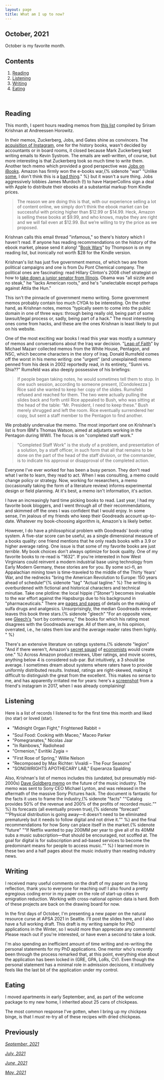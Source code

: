 ```yaml
---
layout: page
title: What am I up to now?
---
```



## October, 2021

October is my favorite month. 

## Contents
1. [Reading](#books)
2. [Listening](#music)
3. [Writing](#writing)
4. [Eating](#food)

  <br>


## Reading <a name="books"></a>

This month, I spent hours reading memos from [this list](https://sriramk.com/memos) compiled by Sriram Krishnan at Andreessen Horowitz. 

In their memos, Zuckerberg, Jobs, and Gates shine as convincers. The [acquisition of Instagram](https://sriramk.com/memos/zuck_systrom.pdf), one for the history books, wasn't decided by accountants or in board rooms, it closed because Mark Zuckerberg kept writing emails to Kevin Systrom. The emails are well-written, of course, but more interesting is that Zuckerberg took so much time to write them. Another tech memo which provided a good perspective was [Jobs on iBooks](https://sriramk.com/memos/jobs-ibooks.pdf). Amazon has firmly won the e-books war,{% sidenote "war" "Unlike [some](https://www.theatlantic.com/books/archive/2021/09/why-are-ebooks-so-terrible/620068/), I don't think this is a [bad thing](https://jablevine.com/older/september_2021)." %} but it wasn't a sure thing. Jobs aggressively lobbies James Murdoch (!) to have HarperCollins sign a deal with Apple to distribute their ebooks at a substantial markup from Kindle prices. 

> The reason we are doing this is that, with our experience selling a lot of content online, we simply don’t think the ebook market can be successful with pricing higher than $12.99 or $14.99. Heck, Amazon is selling these books at $9.99, and who knows, maybe they are right and we will fail even at $12.99. But we’re willing to try the price as we proposed.

Krishnan calls this email thread "infamous," so there's history which I haven't read. If anyone has reading recommendations on the history of the ebook market, please send it along! "[Book Wars](https://smile.amazon.com/-/es/dp/1509546782/?psc=1)" by Thompson is on my reading list, but ironically not worth $28 for the Kindle version.

Krishnan's list has just five government memos, of which two are from political campaigns and one is from Du Pont Chemical company. The political ones are fascinating: read Hillary Clinton's 2008 chief strategist on how to [take down a junior senator from Illinois](https://sriramk.com/memos/penn-memo.pdf). Obama was "all sizzle and no steak," he "lacks American roots," and he's "unelectable except perhaps against Attila the Hun."

This isn't the pinnacle of government memo writing. Some government memos probably contain too much CYOA to be interesting. On the other hand, as Krishnan notes, memos "typically seem to come into the public domain in one of three ways: through being really old, being part of some lawsuit/legal process or, sadly, being part of a hack." The most interesting ones come from hacks, and these are the ones Krishnan is least likely to put on his website. 

One of the most exciting war books I read this year was mostly a summary of memos and conversations about the Iraq war decision. "[Leap of Faith](https://smile.amazon.com/Leap-Faith-Negligence-Americas-Greatest/dp/1541768361?)" by Michael Mazarr collected memos from the White House, Pentagon, and NSC, which become characters in the story of Iraq. Donald Rumsfeld comes off the worst in his memo writing: one "urgent" (and unexplained) memo penned from his desk in 2002 reportedly read, in its entirety, "Sunni vs. Shia??" Rumsfeld was also deeply possessive of his briefings:

> If people began taking notes, he would sometimes tell them to stop. In one such session, according to someone present, [Condoleezza ] Rice said she wanted to keep her copy of the slides. Rumsfeld refused and reached for them. The two were actually pulling the slides back and forth until Rice appealed to Bush, who was sitting at the head of the table: “Mr. President, I need to keep these.” Bush merely shrugged and left the room. Rice eventually surrendered her copy, but sent a staff member to the Pentagon to find another. 

We probably undervalue the memo. The most important one on Krishnan's list is from IBM's Thomas Watson, aimed at adjutants working in the Pentagon during WWII. The focus is on "completed staff work."

> "Completed Staff Work" is the study of a problem, and presentation of a solution, by a staff officer, in such form that all that remains to be done on the part of the head of the staff division, or the commander, is to indicate his approval or disapproval of the completed action. 

Everyone I've ever worked for has been a busy person. They don't read what I write to learn, they read to act. When I was consulting, a memo could change policy or strategy. Now, working for researchers, a memo (occasionally taking the form of a literature review) informs experimental design or field planning. At it's best, a memo isn't information, it's action. 

I have an increasingly hard time picking books to read. Last year, I had my favorite book bloggers, and I went through all of their recommendations, and skimmed off the ones I was confident that I would enjoy. In some sense, I'm jealous of my friends who keep their Goodreads account up-to-date. Whatever my book-choosing algorithm is, Amazon's is likely better. 

However, I do have a philosophical problem with Goodreads' book-rating system. A five-star score can be useful, as a single dimensional measure of a books quality: one friend mentions that he only reads books with a 3.9 or higher average rating. One issue is that some of my favorite books are just *terrible*. My book choices don't always optimize for book quality. One of my favorite books to re-read is "1632". If you're interested in how West Virginians could reinvent a modern industrial base using technology from Early Modern Germany, these stories are for you. By some sci-fi, an Appalachian mining town is time-traveled to the middle of the Thirty Years' War, and the rednecks "bring the American Revolution to Europe: 150 years ahead of schedule!"{% sidenote "tag" "Actual tagline." %} The writing is overburdened with fictional and historical characters and technical minutiae. Take one plotline: the local hippie ("Stoner") becomes invaluable to the war effort against the Hapsburgs due to his background in "pharmaceuticals." There are [pages and pages](https://www.goodreads.com/book/show/57257.Grantville_Gazette_III) of details on the making of sulfa drugs and analgesics. Unsurprisingly, the median Goodreads reviewer leaves this book three stars.{% sidenote "gleech" "For an opposite view, see [Gleech's](https://www.gleech.org/books) <q>sort by controversy,</q> the books for which his rating most disagrees with the Goodreads average. All of them are, in his opinion, overrated, i.e., he rates them low and the average reader rates them highly. " %}

There's an extensive literature on ratings systems.{% sidenote "legion" "And if there weren't, Amazon's [secret squad](https://edition.cnn.com/2019/03/13/tech/amazon-economists/index.html) of [economists](https://www.hbs.edu/ris/Publication%20Files/19-027_7e890058-c225-4803-a6f1-a6eb1db74027.pdf) would create one." %} Across Amazon product reviews, Uber ratings, and movie scores, anything below 4 is considered sub-par. But intuitively, a 3 should be average. I sometimes dream about systems where raters have to provide uniformly distributed results. Instead, ratings are right-skewed, making it difficult to distinguish the great from the excellent. This makes no sense to me, and has apparently irritated me for years: here's a [screenshot](https://jablevine.com/assets/img/skewed.png) from a friend's instagram in 2017, when I was already complaining!

## Listening <a name="music"></a>

Here is a list of records I listened to for the first time this month and liked (no star) or loved (star). 

* "Midnight Organ Fight," Frightened Rabbit ⭐
* "Soul Food: Cooking with Maceo," Maceo Parker   
* "Pomegranates," Nicolas Jaar
* "In Rainbows," Radiohead
* "Ormenion," Evritiki Zygia ⭐ 
* "First Rose of Spring," Willie Nelson
* "Recomposed by Max Richter: Vivaldi – The Four Seasons"
* "SONGWRIGHTS APOTHECARY LAB," Esperanza Spalding

Also, Krishnan's list of memos includes this (undated, but presumably mid-2000s) [Dave Goldberg memo](https://sriramk.com/memos/goldberg-music.pdf) on the future of the music industry. The memo was sent to Sony CEO Michael Lynton, and was released in the aftermath of the massive Sony Pictures hack. The document is fantastic for the facts it uses to frame the industry,{% sidenote "facts" "<q>Catalog provides 50% of the revenue and 200% of the profits of recorded music.</q>" %}  its forecasts (all eventually proven true),{% sidenote "forecast" "<q>Physical distribution is going away—it doesn’t need to be eliminated prematurely but it needs to follow digital and not drive it.</q>" %} and the final recommendations for how Sony can place itself in the market.{% sidenote "future" "<q>If Netflix wanted to pay 200MM per year to give all of its 40MM subs a music subscription—that should be encouraged, not scoffed at. The goal for digital is for subscription and ad-based services to become the predominant means for people to access music.</q>" %} I learned more in these two and a half pages about the music industry than reading industry news.

## Writing <a name="writing"></a>

I received many useful comments on the draft of my paper on the long reflection, thank you to everyone for reaching out! I also found a pretty egregious coding error in my paper on the role of start-up cities in emigration reduction. Working with cross-national opinion data is hard. Both of these projects are back on the drawing board for now.

In the first days of October, I'm presenting a new paper on the natural resource curse at APSA 2021 in Seattle. I'll post the slides here, and I also have a full working draft. This draft is my writing sample for PhD applications in the Winter, so I would more than appreciate any comments! Please reach out if you're interested, or have even a second to take a look.

I'm also spending an inefficient amount of time writing and re-writing the personal statements for my PhD applications. One mentor who's recently been through the process remarked that, at this point, everything else about the application has been locked in (GRE, GPA, LoRs, CV). Even though the personal statement has a minimal role in admission decisions, it intuitively feels like the last bit of the application under my control. 

## Eating <a name="food"></a>

I moved apartments in early September, and, as part of the welcome package to my new home, I inherited about 25 cans of chickpeas. 

The most common response I've gotten, when I bring up my chickpea binge, is that I *must* re-try all of these recipes with dried chickpeas. 


## Previously

*[September, 2021](https://jablevine.com/older/september_2021)*

*[July, 2021](https://jablevine.com/older/july_2021)*

*[June, 2021](https://jablevine.com/older/june_2021)*

*[May, 2021](https://jablevine.com/older/may_2021)*
